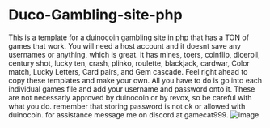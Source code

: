 # Duco-Gambling-site-php
This is a template for a duinocoin gambling site in php that has a TON of games that work. You will need a host account and it doesnt save any usernames or anything, which is great.
it has mines, toers, coinflip, diceroll, century shot, lucky ten, crash, plinko, roulette, blackjack, cardwar, Color match, Lucky Letters, Card pairs, and Gem cascade. Feel right ahead to copy these templates and make your own. All you have to do is go into each individual games file and add your username and password onto it. These are not necessarly approved by duinocoin or by revox, so be careful with what you do. remember that storing password is not ok or allowed with duinocoin. for assistance message me on discord at gamecat999. 
![image](https://github.com/user-attachments/assets/2134a80b-f773-4230-b0ad-44b4e39f1348)
